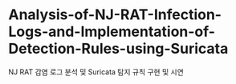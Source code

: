 # Analysis-of-NJ-RAT-Infection-Logs-and-Implementation-of-Detection-Rules-using-Suricata
NJ RAT 감염 로그 분석 및 Suricata 탐지 규칙 구현 및 시연
